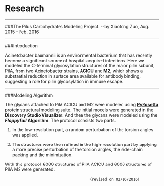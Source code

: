 # Research

---
###The Pilus Carbohydrates Modeling Project. 
--by Xiaotong Zuo, Aug. 2015 - Feb. 2016

---
###Introduction

Acinetobacter baumannii is an environmental bacterium that has recently become a significant source of hospital-acquired infections. Here we modeled the C-terminal glycosylation structures of the major pilin subunit, PilA, from two Acinetobacter strains, __ACICU__ and __M2__, which shows a substantial reduction in surface area available for antibody binding, suggesting a role for pilin glycosylation in immune escape.

---
###Modeling Algorithm

The glycans attached to PilA ACICU and M2 were modeled using [__PyRosetta__](http://www.pyrosetta.org/) protein structural modeling suite. The initial models were generated in the __Discovery Studio Visualizer__. And then the glycans were modeled using the **_FloppyTail_ Algorithm**. The protocol consists two parts. 

1. In the low-resolution part, a random perturbation of the torsion angles was applied.

2. The structures were then refined in the high-resolution part by applying a more precise perturbation of the torsion angles, the side-chain packing and the minimization. 

With this protocol, 6000 structures of PilA ACICU and 6000 structures of PilA M2 were generated.

                                          （revised on 02/16/2016）

